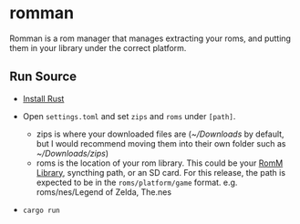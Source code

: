 # romman

Romman is a rom manager that manages extracting your roms, and putting them in your library under the correct platform.

## Run Source

* [Install Rust](https://rustup.rs/)

* Open `settings.toml` and set `zips` and `roms` under `[path]`.
    - zips is where your downloaded files are (_~/Downloads_ by default, but I would recommend moving them into their own folder such as _~/Downloads/zips_)
    - roms is the location of your rom library.  This could be your [RomM Library](https://romm.app), syncthing path, or an SD card.  For this release, the path is expected to be in the `roms/platform/game` format.  e.g.  roms/nes/Legend of Zelda, The.nes

* ``cargo run``
